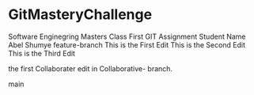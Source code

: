 # GitMasteryChallenge
Software Enginegring Masters Class First GIT Assignment Student Name Abel Shumye
 feature-branch
This is the First Edit
This is the Second Edit
This is the Third Edit

the first Collaborater edit in Collaborative- branch.

 main
